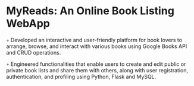 # MyReads: An Online Book Listing WebApp 
◦ Developed an interactive and user-friendly platform for book lovers to arrange, browse, and interact with various books using Google Books API and CRUD operations.

◦ Engineered functionalities that enable users to create and edit public or private book lists and share them with others, along with user registration, authentication, and profiling using Python, Flask and MySQL.
